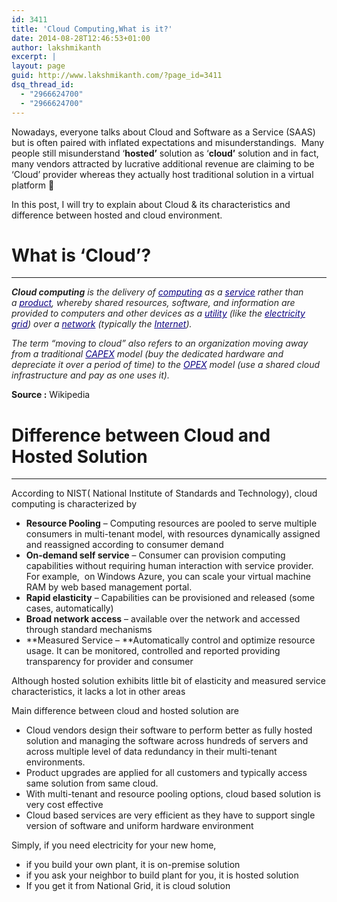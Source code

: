 ```yaml
---
id: 3411
title: 'Cloud Computing,What is it?'
date: 2014-08-28T12:46:53+01:00
author: lakshmikanth
excerpt: |
layout: page
guid: http://www.lakshmikanth.com/?page_id=3411
dsq_thread_id:
  - "2966624700"
  - "2966624700"
---
```

Nowadays, everyone talks about Cloud and Software as a Service (SAAS) but is often paired with inflated expectations and misunderstandings.  Many people still misunderstand &#8216;**hosted&#8217;** solution as &#8216;**cloud&#8217;** solution and in fact, many vendors attracted by lucrative additional revenue are claiming to be &#8216;Cloud&#8217; provider whereas they actually host traditional solution in a virtual platform 🙁

In this post, I will try to explain about Cloud & its characteristics and difference between hosted and cloud environment.

# What is &#8216;Cloud&#8217;?

* * *

_<b style="color: #252525;">Cloud computing</b><span style="color: #252525;"> is the delivery of </span><a style="color: #0b0080;" title="Computing" href="http://en.wikipedia.org/wiki/Computing">computing</a><span style="color: #252525;"> as a </span><a style="color: #0b0080;" title="Service (economics)" href="http://en.wikipedia.org/wiki/Service_(economics)">service</a><span style="color: #252525;"> rather than a </span><a style="color: #0b0080;" title="Product (business)" href="http://en.wikipedia.org/wiki/Product_(business)">product</a><span style="color: #252525;">, whereby shared resources, software, and information are provided to computers and other devices as a </span><a style="color: #0b0080;" title="Utility computing" href="http://en.wikipedia.org/wiki/Utility_computing">utility</a><span style="color: #252525;"> (like the </span><a style="color: #0b0080;" title="Electrical grid" href="http://en.wikipedia.org/wiki/Electrical_grid">electricity grid</a><span style="color: #252525;">) over a </span><a style="color: #0b0080;" title="Computer network" href="http://en.wikipedia.org/wiki/Computer_network">network</a><span style="color: #252525;"> (typically the </span><a style="color: #0b0080;" title="Internet" href="http://en.wikipedia.org/wiki/Internet">Internet</a><span style="color: #252525;">). </span>_

_<span style="color: #252525;">The term &#8220;moving to cloud&#8221; also refers to an organization moving away from a traditional </span><a style="color: #0b0080;" title="Capital expenditure" href="http://en.wikipedia.org/wiki/Capital_expenditure">CAPEX</a><span style="color: #252525;"> model (buy the dedicated hardware and depreciate it over a period of time) to the </span><a style="color: #0b0080;" title="Operating expense" href="http://en.wikipedia.org/wiki/Operating_expense">OPEX</a><span style="color: #252525;"> model (use a shared cloud infrastructure and pay as one uses it).</span>_

**Source :** Wikipedia

# Difference between Cloud and Hosted Solution

* * *

According to NIST( National Institute of Standards and Technology), cloud computing is characterized by

  * **Resource Pooling** &#8211; Computing resources are pooled to serve multiple consumers in multi-tenant model, with resources dynamically assigned and reassigned according to consumer demand
  * **On-demand self service** &#8211; Consumer can provision computing capabilities without requiring human interaction with service provider. For example,  on Windows Azure, you can scale your virtual machine RAM by web based management portal.
  * **Rapid elasticity** &#8211; Capabilities can be provisioned and released (some cases, automatically)
  * **Broad network access** &#8211; available over the network and accessed through standard mechanisms
  * **Measured Service &#8211; **Automatically control and optimize resource usage. It can be monitored, controlled and reported providing transparency for provider and consumer

Although hosted solution exhibits little bit of elasticity and measured service characteristics, it lacks a lot in other areas

Main difference between cloud and hosted solution are

  * Cloud vendors design their software to perform better as fully hosted solution and managing the software across hundreds of servers and across multiple level of data redundancy in their multi-tenant environments.
  * Product upgrades are applied for all customers and typically access same solution from same cloud.
  * With multi-tenant and resource pooling options, cloud based solution is very cost effective
  * Cloud based services are very efficient as they have to support single version of software and uniform hardware environment

Simply, if you need electricity for your new home,

  * if you build your own plant, it is on-premise solution
  * if you ask your neighbor to build plant for you, it is hosted solution
  * If you get it from National Grid, it is cloud solution